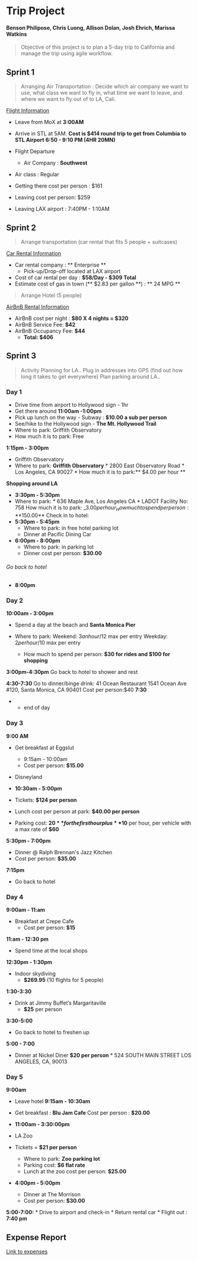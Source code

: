 # **Trip Project**
#### Benson Philipose, Chris Luong, Allison Dolan, Josh Ehrich, Marissa Watkins


> Objective of this project is to plan a 5-day trip to California and manage the trip using agile workflow.


## Sprint 1
> Arranging Air Transportation : Decide which air company we want to use, what class we want to fly in, what time we want to leave, and where we want to fly out of to LA, Cali. 

[Flight Information](https://github.com/jdez82/trip-planning/blob/master/Screenshots/Flight.JPG)

* Leave from MoX at **3:00AM**
* Arrive in STL at 5AM. **Cost is $414 round trip to get from Columbia to STL Airport**
**6:50 - 9:10 PM (4HR 20MN)** 
* Flight Departure 
    * Air Company :  **Southwest**

* Air class : Regular

* Getting there cost per person : $161

* Leaving cost per person: $259

* Leaving LAX airport : 7:40PM - 1:10AM 

## Sprint 2 

> Arrange transportation (car rental that fits 5 people + suitcases) 

[Car Rental Information](https://github.com/jdez82/trip-planning/blob/master/Screenshots/CarRental.png)


 
* Car rental company : ** Enterprise **
    * Pick-up/Drop-off located at LAX airport
* Cost of car rental per day : **$58/Day - $309 Total** 
* Estimate cost of gas in town (** $2.83 per gallon **) : ** 24 MPG **

> Arrange Hotel (5 people)

[AirBnB Rental Information](https://github.com/jdez82/trip-planning/blob/master/Screenshots/Airbnb.JPG)


* AirBnB cost per night : **$80 X 4 nights = $320**
* AirBnB Service Fee: **$42**
* AirBnB Occupancy Fee: **$44**
    * **Total: $406**

## Sprint 3 
> Activity Planning for LA..
Plug in addresses into GPS (find out how long it takes to get everywhere) 
Plan parking around LA..


### Day 1 

* Drive time from airport to Hollywood sign - 1hr 
* Get there around **11:00am -1:00pm**
* Pick up lunch on the way - Subway : **$10.00 a sub per person**
* See/hike to the Hollywood sign - **The Mt. Hollywood Trail**
* Where to park: Griffith Observatory 
* How much it is to park: Free

**1:15pm - 3:00pm** 
* Griffith Observatory 
* Where to park: **Griffith Observatory**
        * 2800 East Observatory Road
        * Los Angeles, CA 90027
	    * How much it is to park:** $4.00 per hour **

**Shopping around LA**
* **3:30pm - 5:30pm** 
*   Where to park: 
			* 636 Maple Ave, Los Angeles CA
			* LADOT Facility No: 758
 How much it is to park: _$3.00 per hour_
How much to spend per person: **$150.00**
Check in to hotel: 
* **5:30pm - 5:45pm**
	* Where to park: in free hotel parking lot
    * Dinner at Pacific Dining Car
* **6:00pm - 8:00pm**
	* Where to park: in parking lot
	* Dinner cost per person: **$30.00**

###### Go back to hotel 
* **8:00pm**


### Day 2

**10:00am - 3:00pm**
* Spend a day at the beach and **Santa Monica Pier**


* Where to park: 
                 Weekend: $3 an hour/$12 max per entry
				 Weekday: $2 per hour/$10 max per entry
	* How much to spend per person: **$30 for rides and $100 for shopping**

**3:00pm-4:30pm**
	Go back to hotel to shower and rest

**4:30-7:30**
	Go to dinner/binge drink:
	41 Ocean Restaurant
	1541 Ocean Ave #120, Santa Monica, CA 90401
	Cost per person:$40
**7:30**
*  - end of day

### Day 3 

**9:00 AM** 
* Get breakfast at Eggslut
    * 9:15am - 10:00am
    * Cost per person: **$15.00**

* Disneyland
 * **10:30am - 5:00pm** 
 * Tickets: **$124 per person**
 * Lunch cost per person at park: **$40.00 per person**
 * Parking cost: **$20** for the first hour plus **$10** per hour, per vehicle with a max rate of **$60**

**5:30pm - 7:00pm**
* Dinner @ Ralph Brennan's Jazz Kitchen
* Cost per person: **$35.00**

**7:15pm**
* Go back to hotel

### Day 4

**9:00am - 11:am**
* Breakfast at Crepe Cafe
	* Cost per person: **$15**

**11:am - 12:30 pm**
* Spend time at the local shops

**12:30pm - 1:30pm** 
* Indoor skydiving
    * **$269.95**  (10 flights for 5 people)

**1:30-3:30** 
* Drink at Jimmy Buffet’s Margaritaville
    * **$25** per person

**3:30-5:00** 
* Go back to hotel to freshen up

**5:00 - 7:00** 
* Dinner at Nickel Diner **$20 per person**
        * 524 SOUTH MAIN STREET LOS ANGELES, CA, 90013 

### Day 5

**9:00am**
* Leave hotel 
**9:15am - 10:30am**
* Get breakfast : **Blu Jam Cafe**
	Cost per person : **$20.00**
* **11:00am - 3:30:00pm**
* LA Zoo
* Tickets = **$21 per person**
	* Where to park: **Zoo parking lot**
    * Parking cost: **$6 flat rate**
	* Lunch at the zoo cost per person: **$25.00** 
* **4:00pm -  5:00pm**

    * Dinner at The Morrison
    * Cost per person: **$30.00**

**5:00-7:00:**
    * Drive to airport and check-in 
    * Return rental car
    * Flight out : **7:40 pm**
    
## Expense Report 
[Link to expenses](https://github.com/jdez82/trip-planning/blob/master/Screenshots/Expense%20report.png)

